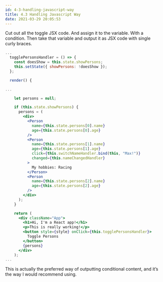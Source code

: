 ```yaml
---
id: 4-3-handling-javascript-way
title: 4.3 Handling Javascript Way
date: 2021-03-29 20:05:53
---
```


Cut out all the toggle JSX code. And assign it to the variable. With a condition. Then take that variable and output it as JSX code with single curly braces.

```jsx title="App.js" {11,13-14,43}
...
  togglePersonsHandler = () => {
    const doesShow = this.state.showPersons;
    this.setState({ showPersons: !doesShow });
  };

  render() {

...

    let persons = null;

    if (this.state.showPersons) {
      persons = (
        <div>
          <Person
            name={this.state.persons[0].name}
            age={this.state.persons[0].age}
          />
          <Person
            name={this.state.persons[1].name}
            age={this.state.persons[1].age}
            click={this.switchNameHandler.bind(this, "Max!")}
            changed={this.nameChangedHandler}
          >
            My hobbies: Racing
          </Person>
          <Person
            name={this.state.persons[2].name}
            age={this.state.persons[2].age}
          />
        </div>
      );
    }

    return (
      <div className="App">
        <h1>Hi, I'm a React app!</h1>
        <p>This is really working!</p>
        <button style={style} onClick={this.togglePersonsHandler}>
          Toggle Persons
        </button>
        {persons}
      </div>
    );
...
```

This is actually the preferred way of outputting conditional content, and it’s the way I would recommend using.
